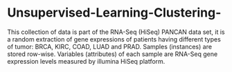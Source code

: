 # Unsupervised-Learning-Clustering-
This collection of data is part of the RNA-Seq (HiSeq) PANCAN data set, it is a random extraction of gene expressions of patients having different types of tumor: BRCA, KIRC, COAD, LUAD and PRAD. Samples (instances) are stored row-wise. Variables (attributes) of each sample are RNA-Seq gene expression levels measured by illumina HiSeq platform.
